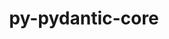 ---
title: "py-pydantic-core"
layout: cache
categories: [package, develop]
meta: {"compilers": ["none"], "num_specs": 44, "num_specs_by_stack": {"hep": 9, "ml-darwin-aarch64-mps": 11, "ml-linux-aarch64-cpu": 11, "ml-linux-aarch64-cuda": 12, "ml-linux-x86_64-cpu": 10, "ml-linux-x86_64-cuda": 12, "root": 44}, "oss": ["sequoia", "ubuntu22.04", "ubuntu24.04"], "platforms": ["darwin", "linux"], "stacks": ["hep", "ml-darwin-aarch64-mps", "ml-linux-aarch64-cpu", "ml-linux-aarch64-cuda", "ml-linux-x86_64-cpu", "ml-linux-x86_64-cuda", "root"], "targets": ["aarch64", "x86_64_v3"], "versions": ["2.27.1"]}
spec_details: [{"compiler": "none", "hash": "3pu3eub4i5kqgvye36ov2lz7rvvvcx34", "os": "ubuntu22.04", "platform": "linux", "size": "-", "stacks": ["hep", "root"], "target": "x86_64_v3", "variants": ["build_system=python_pip"], "versions": ["2.27.1"]}, {"compiler": "none", "hash": "3ymwqssgofaf7hkbphtonpar4byx4dmf", "os": "ubuntu24.04", "platform": "linux", "size": "-", "stacks": ["ml-linux-x86_64-cpu", "ml-linux-x86_64-cuda", "root"], "target": "x86_64_v3", "variants": ["build_system=python_pip"], "versions": ["2.27.1"]}, {"compiler": "none", "hash": "5am77k5cckxnbgzitsuri6gamy7sstb4", "os": "ubuntu24.04", "platform": "linux", "size": "-", "stacks": ["ml-linux-x86_64-cpu", "ml-linux-x86_64-cuda", "root"], "target": "x86_64_v3", "variants": ["build_system=python_pip"], "versions": ["2.27.1"]}, {"compiler": "none", "hash": "64cxwa2bkg757xjfanommpgomu5z5mae", "os": "ubuntu22.04", "platform": "linux", "size": "-", "stacks": ["hep", "root"], "target": "x86_64_v3", "variants": ["build_system=python_pip"], "versions": ["2.27.1"]}, {"compiler": "none", "hash": "6qh56om2qzq6jjofzxkzdkf3fob7oaei", "os": "ubuntu24.04", "platform": "linux", "size": "-", "stacks": ["ml-linux-aarch64-cpu", "ml-linux-aarch64-cuda", "root"], "target": "aarch64", "variants": ["build_system=python_pip"], "versions": ["2.27.1"]}, {"compiler": "none", "hash": "6s6aszsymgr6lsbyerpljm6mvchvzjhx", "os": "ubuntu24.04", "platform": "linux", "size": "-", "stacks": ["ml-linux-aarch64-cuda", "root"], "target": "aarch64", "variants": ["build_system=python_pip"], "versions": ["2.27.1"]}, {"compiler": "none", "hash": "7cuq62sk5itmmvcusgtlcabpzjdfcxay", "os": "ubuntu24.04", "platform": "linux", "size": "-", "stacks": ["ml-linux-x86_64-cpu", "ml-linux-x86_64-cuda", "root"], "target": "x86_64_v3", "variants": ["build_system=python_pip"], "versions": ["2.27.1"]}, {"compiler": "none", "hash": "anmm7lcbz235fjmnrvvqf64bdubihx5v", "os": "ubuntu22.04", "platform": "linux", "size": "-", "stacks": ["hep", "root"], "target": "x86_64_v3", "variants": ["build_system=python_pip"], "versions": ["2.27.1"]}, {"compiler": "none", "hash": "annzlwwylz5o7v2ixwu3gjixqm4qfryt", "os": "ubuntu22.04", "platform": "linux", "size": "-", "stacks": ["hep", "root"], "target": "x86_64_v3", "variants": ["build_system=python_pip"], "versions": ["2.27.1"]}, {"compiler": "none", "hash": "awdfdbne2owjaz4hbmo52im53xckhhqw", "os": "ubuntu24.04", "platform": "linux", "size": "-", "stacks": ["ml-linux-aarch64-cpu", "ml-linux-aarch64-cuda", "root"], "target": "aarch64", "variants": ["build_system=python_pip"], "versions": ["2.27.1"]}, {"compiler": "none", "hash": "axynx5o4726vut22zkdoipphujp5724n", "os": "sequoia", "platform": "darwin", "size": "-", "stacks": ["ml-darwin-aarch64-mps", "root"], "target": "aarch64", "variants": ["build_system=python_pip"], "versions": ["2.27.1"]}, {"compiler": "none", "hash": "bbiljk6yj4ptpjdhm54aruwua2mfd572", "os": "sequoia", "platform": "darwin", "size": "-", "stacks": ["ml-darwin-aarch64-mps", "root"], "target": "aarch64", "variants": ["build_system=python_pip"], "versions": ["2.27.1"]}, {"compiler": "none", "hash": "bmodw2ilqidcc37oftlsuazfallgndma", "os": "ubuntu24.04", "platform": "linux", "size": "-", "stacks": ["ml-linux-aarch64-cpu", "ml-linux-aarch64-cuda", "root"], "target": "aarch64", "variants": ["build_system=python_pip"], "versions": ["2.27.1"]}, {"compiler": "none", "hash": "brvoyjnvyc6hkr5ar3ha4eayoyvxh5fe", "os": "ubuntu24.04", "platform": "linux", "size": "-", "stacks": ["ml-linux-x86_64-cpu", "ml-linux-x86_64-cuda", "root"], "target": "x86_64_v3", "variants": ["build_system=python_pip"], "versions": ["2.27.1"]}, {"compiler": "none", "hash": "c5zfmdeih6quy7netps5domjldl7cgfm", "os": "ubuntu22.04", "platform": "linux", "size": "-", "stacks": ["hep", "root"], "target": "x86_64_v3", "variants": ["build_system=python_pip"], "versions": ["2.27.1"]}, {"compiler": "none", "hash": "co62rgq7oalsogyv3nocysf3gtfr5m7b", "os": "ubuntu24.04", "platform": "linux", "size": "-", "stacks": ["ml-linux-x86_64-cpu", "ml-linux-x86_64-cuda", "root"], "target": "x86_64_v3", "variants": ["build_system=python_pip"], "versions": ["2.27.1"]}, {"compiler": "none", "hash": "dtugfqbbsqu2c365yjc6sskme35cde2h", "os": "ubuntu24.04", "platform": "linux", "size": "-", "stacks": ["ml-linux-aarch64-cpu", "ml-linux-aarch64-cuda", "root"], "target": "aarch64", "variants": ["build_system=python_pip"], "versions": ["2.27.1"]}, {"compiler": "none", "hash": "eex7p4vuxrsjrcpcjfqvz3vq3grbubkw", "os": "ubuntu24.04", "platform": "linux", "size": "-", "stacks": ["ml-linux-x86_64-cuda", "root"], "target": "x86_64_v3", "variants": ["build_system=python_pip"], "versions": ["2.27.1"]}, {"compiler": "none", "hash": "fshqwz3uj4lk4v5wikofqp7v3bujr2s5", "os": "sequoia", "platform": "darwin", "size": "-", "stacks": ["ml-darwin-aarch64-mps", "root"], "target": "aarch64", "variants": ["build_system=python_pip"], "versions": ["2.27.1"]}, {"compiler": "none", "hash": "fyg5vzze6kle53yvqbdn5ogkhk3xfe6f", "os": "ubuntu24.04", "platform": "linux", "size": "-", "stacks": ["ml-linux-aarch64-cpu", "ml-linux-aarch64-cuda", "root"], "target": "aarch64", "variants": ["build_system=python_pip"], "versions": ["2.27.1"]}, {"compiler": "none", "hash": "g3ir65jpbaaiujewsglwdymj3n7b3ecn", "os": "ubuntu24.04", "platform": "linux", "size": "-", "stacks": ["ml-linux-aarch64-cpu", "ml-linux-aarch64-cuda", "root"], "target": "aarch64", "variants": ["build_system=python_pip"], "versions": ["2.27.1"]}, {"compiler": "none", "hash": "h7sk7bekunpz4x2zkzxi4qvv45efvmr5", "os": "sequoia", "platform": "darwin", "size": "-", "stacks": ["ml-darwin-aarch64-mps", "root"], "target": "aarch64", "variants": ["build_system=python_pip"], "versions": ["2.27.1"]}, {"compiler": "none", "hash": "hrkzkbyva6olmxu6oiekqlj5esnv5nsa", "os": "sequoia", "platform": "darwin", "size": "-", "stacks": ["ml-darwin-aarch64-mps", "root"], "target": "aarch64", "variants": ["build_system=python_pip"], "versions": ["2.27.1"]}, {"compiler": "none", "hash": "hwxgczrjqbdjbbacscgwxc6vrcruukxg", "os": "sequoia", "platform": "darwin", "size": "-", "stacks": ["ml-darwin-aarch64-mps", "root"], "target": "aarch64", "variants": ["build_system=python_pip"], "versions": ["2.27.1"]}, {"compiler": "none", "hash": "i5pq2ne472ssddwcyjjoo33eddepbqrh", "os": "ubuntu24.04", "platform": "linux", "size": "-", "stacks": ["ml-linux-x86_64-cpu", "ml-linux-x86_64-cuda", "root"], "target": "x86_64_v3", "variants": ["build_system=python_pip"], "versions": ["2.27.1"]}, {"compiler": "none", "hash": "ihpidbooyvf5rs5incv5dwhdv4pjelf4", "os": "ubuntu24.04", "platform": "linux", "size": "-", "stacks": ["ml-linux-aarch64-cpu", "ml-linux-aarch64-cuda", "root"], "target": "aarch64", "variants": ["build_system=python_pip"], "versions": ["2.27.1"]}, {"compiler": "none", "hash": "im5s3zsaw7ogfzgj4ixqmaiylt6ukpyn", "os": "sequoia", "platform": "darwin", "size": "-", "stacks": ["ml-darwin-aarch64-mps", "root"], "target": "aarch64", "variants": ["build_system=python_pip"], "versions": ["2.27.1"]}, {"compiler": "none", "hash": "lkjlv7yjrwg67y5jv6bxix4gal33rl2u", "os": "ubuntu24.04", "platform": "linux", "size": "-", "stacks": ["ml-linux-x86_64-cpu", "ml-linux-x86_64-cuda", "root"], "target": "x86_64_v3", "variants": ["build_system=python_pip"], "versions": ["2.27.1"]}, {"compiler": "none", "hash": "nf73bosrqbiimem6sbsmhclgmmbaiwms", "os": "ubuntu22.04", "platform": "linux", "size": "-", "stacks": ["hep", "root"], "target": "x86_64_v3", "variants": ["build_system=python_pip"], "versions": ["2.27.1"]}, {"compiler": "none", "hash": "nxkd4hbfmoylp7naxkmkz6glk2fjzf3h", "os": "sequoia", "platform": "darwin", "size": "-", "stacks": ["ml-darwin-aarch64-mps", "root"], "target": "aarch64", "variants": ["build_system=python_pip"], "versions": ["2.27.1"]}, {"compiler": "none", "hash": "omf3h6wu6olozcf2xd562egnz3lvlhtw", "os": "ubuntu22.04", "platform": "linux", "size": "-", "stacks": ["hep", "root"], "target": "x86_64_v3", "variants": ["build_system=python_pip"], "versions": ["2.27.1"]}, {"compiler": "none", "hash": "ow5onafmtdtlt5x5bim7fipiiukmx7ij", "os": "sequoia", "platform": "darwin", "size": "-", "stacks": ["ml-darwin-aarch64-mps", "root"], "target": "aarch64", "variants": ["build_system=python_pip"], "versions": ["2.27.1"]}, {"compiler": "none", "hash": "plbetgmqfeciggrbbzmjl2dyps4i32ka", "os": "ubuntu24.04", "platform": "linux", "size": "-", "stacks": ["ml-linux-aarch64-cpu", "ml-linux-aarch64-cuda", "root"], "target": "aarch64", "variants": ["build_system=python_pip"], "versions": ["2.27.1"]}, {"compiler": "none", "hash": "psxarff5tnkngjbxexkr2vzhgmm7wm4k", "os": "ubuntu22.04", "platform": "linux", "size": "-", "stacks": ["hep", "root"], "target": "x86_64_v3", "variants": ["build_system=python_pip"], "versions": ["2.27.1"]}, {"compiler": "none", "hash": "sl3wbgow5oduzmndtdd7aoxw3aojyfst", "os": "sequoia", "platform": "darwin", "size": "-", "stacks": ["ml-darwin-aarch64-mps", "root"], "target": "aarch64", "variants": ["build_system=python_pip"], "versions": ["2.27.1"]}, {"compiler": "none", "hash": "tgpjywm3nyhptzpvovr4p27rzrvpaaaf", "os": "ubuntu24.04", "platform": "linux", "size": "-", "stacks": ["ml-linux-x86_64-cpu", "ml-linux-x86_64-cuda", "root"], "target": "x86_64_v3", "variants": ["build_system=python_pip"], "versions": ["2.27.1"]}, {"compiler": "none", "hash": "ukdpdkop2ozv4vmpgfg5okcr5mhwdufn", "os": "ubuntu24.04", "platform": "linux", "size": "-", "stacks": ["ml-linux-aarch64-cpu", "ml-linux-aarch64-cuda", "root"], "target": "aarch64", "variants": ["build_system=python_pip"], "versions": ["2.27.1"]}, {"compiler": "none", "hash": "utgnvhjrkjofzrr7gvdmspbm7yuquf3u", "os": "ubuntu22.04", "platform": "linux", "size": "-", "stacks": ["hep", "root"], "target": "x86_64_v3", "variants": ["build_system=python_pip"], "versions": ["2.27.1"]}, {"compiler": "none", "hash": "v3cxephlwsxdygdrj7udeut5r7o36nkx", "os": "ubuntu24.04", "platform": "linux", "size": "-", "stacks": ["ml-linux-aarch64-cpu", "ml-linux-aarch64-cuda", "root"], "target": "aarch64", "variants": ["build_system=python_pip"], "versions": ["2.27.1"]}, {"compiler": "none", "hash": "vrx3o6v7mlhr7y4blowjmdmmgqn6qrkw", "os": "ubuntu24.04", "platform": "linux", "size": "-", "stacks": ["ml-linux-x86_64-cpu", "ml-linux-x86_64-cuda", "root"], "target": "x86_64_v3", "variants": ["build_system=python_pip"], "versions": ["2.27.1"]}, {"compiler": "none", "hash": "wc7vsf4ja73gxpfsmup34svb77zy7y7x", "os": "ubuntu24.04", "platform": "linux", "size": "-", "stacks": ["ml-linux-aarch64-cpu", "ml-linux-aarch64-cuda", "root"], "target": "aarch64", "variants": ["build_system=python_pip"], "versions": ["2.27.1"]}, {"compiler": "none", "hash": "yelv4i3ox4rtp7rmrok2iofgcxgbhyzf", "os": "ubuntu24.04", "platform": "linux", "size": "-", "stacks": ["ml-linux-x86_64-cuda", "root"], "target": "x86_64_v3", "variants": ["build_system=python_pip"], "versions": ["2.27.1"]}, {"compiler": "none", "hash": "yyba6q4qignib5x6gc6n4mltqb6gq2qo", "os": "ubuntu24.04", "platform": "linux", "size": "-", "stacks": ["ml-linux-x86_64-cpu", "ml-linux-x86_64-cuda", "root"], "target": "x86_64_v3", "variants": ["build_system=python_pip"], "versions": ["2.27.1"]}, {"compiler": "none", "hash": "zhlaypx7uwi7cqaujkjaycjcmsr2rvlg", "os": "sequoia", "platform": "darwin", "size": "-", "stacks": ["ml-darwin-aarch64-mps", "root"], "target": "aarch64", "variants": ["build_system=python_pip"], "versions": ["2.27.1"]}]
---